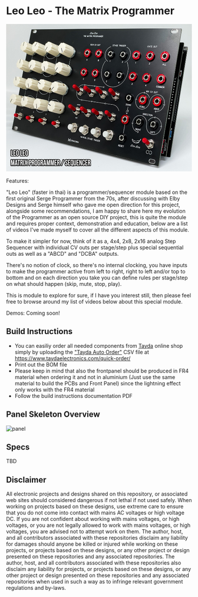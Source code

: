 # Leo Leo - The Matrix Programmer

<img src="./Images/leo_leo_profile.jpg" height="400px">

Features:

"Leo Leo" (faster in thai) is a programmer/sequencer module based on the first original Serge Programmer from the 70s, after discussing with Elby Designs and Serge himself who gave me open direction for this project, alongside some recommendations, I am happy to share here my evolution of the Programmer as an open source DIY project, this is quite the module and requires proper context, demonstration and education, below are a list of videos I've made myself to cover all the different aspects of this module.

To make it simpler for now, think of it as a, 4x4, 2x8, 2x16 analog Step Sequencer with individual CV outs per stage/step plus special sequential outs as well as a "ABCD" and "DCBA" outputs.

There's no notion of clock, so there's no internal clocking, you have inputs to make the programmer active from left to right, right to left and/or top to bottom and on each direction you take you can define rules per stage/step on what should happen (skip, mute, stop, play).

This is module to explore for sure, if I have you interest still, then please feel free to browse around my list of videos below about this special module.

Demos: Coming soon!

## Build Instructions
* You can easiliy order all needed components from [Tayda](https://www.taydaelectronics.com) online shop simply by uploading the ["Tayda Auto Order"](./Tayda%20Auto%20Order.csv) CSV file at https://www.taydaelectronics.com/quick-order/
* Print out the BOM file
* Please keep in mind that also the frontpanel should be produced in FR4 material when ordering it and not in aluminium (Just use the same material to build the PCBs and Front Panel) since the lightning effect only works with the FR4 material
* Follow the build instructions documentation PDF

## Panel Skeleton Overview
![panel](./Images/panel_preview.png)

## Specs

TBD

## Disclaimer
All electronic projects and designs shared on this repository, or associated web sites should considered dangerous if not lethal if not used safely. When working on projects based on these designs, use extreme care to ensure that you do not come into contact with mains AC voltages or high voltage DC. If you are not confident about working with mains voltages, or high voltages, or you are not legally allowed to work with mains voltages, or high voltages, you are advised not to attempt work on them. The author, host, and all contributors associated with these repositories disclaim any liability for damages should anyone be killed or injured while working on these projects, or projects based on these designs, or any other project or design presented on these repositories and any associated repositories. The author, host, and all contributors associated with these repositories also disclaim any liability for projects, or projects based on these designs, or any other project or design presented on these repositories and any associated repositories when used in such a way as to infringe relevant government regulations and by-laws. 